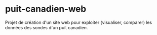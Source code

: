 puit-canadien-web
=================

Projet de création d'un site web pour exploiter (visualiser, comparer) les données des sondes d'un puit canadien.
